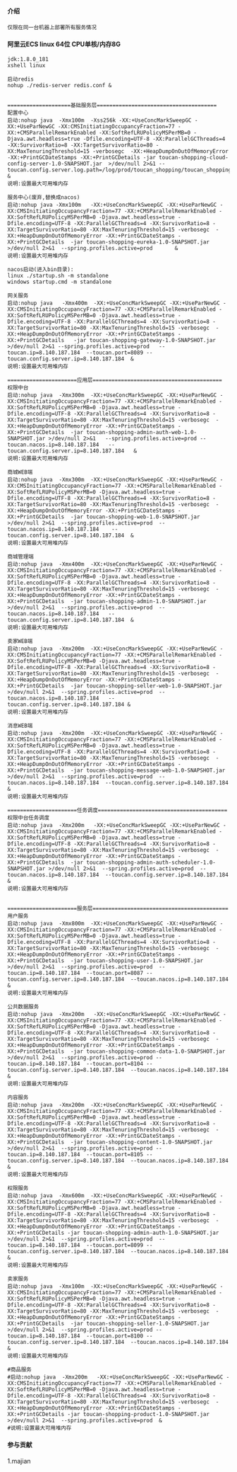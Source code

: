 #### 介绍
    仅限在同一台机器上部署所有服务情况

#### 阿里云ECS linux 64位 CPU单核/内存8G

    jdk:1.8.0_181
    xshell linux
    
    启动redis
    nohup ./redis-server redis.conf &

    
    ====================基础服务层======================================
    配置中心
    启动:nohup java  -Xmx100m  -Xss256k -XX:+UseConcMarkSweepGC -XX:+UseParNewGC -XX:CMSInitiatingOccupancyFraction=77 -XX:+CMSParallelRemarkEnabled -XX:SoftRefLRUPolicyMSPerMB=0 -Djava.awt.headless=true -Dfile.encoding=UTF-8 -XX:ParallelGCThreads=4 -XX:SurvivorRatio=8 -XX:TargetSurvivorRatio=80 -XX:MaxTenuringThreshold=15 -verbosegc  -XX:+HeapDumpOnOutOfMemoryError -XX:+PrintGCDateStamps -XX:+PrintGCDetails -jar toucan-shopping-cloud-config-server-1.0-SNAPSHOT.jar  >/dev/null 2>&1 --toucan.config.server.log.path=/log/prod/toucan_shopping/toucan_shopping_config_server  &
    说明:设置最大可用堆内存
    
    服务中心(废弃,替换成nacos)
    启动:nohup java -Xmx100m   -XX:+UseConcMarkSweepGC -XX:+UseParNewGC -XX:CMSInitiatingOccupancyFraction=77 -XX:+CMSParallelRemarkEnabled -XX:SoftRefLRUPolicyMSPerMB=0 -Djava.awt.headless=true -Dfile.encoding=UTF-8 -XX:ParallelGCThreads=4 -XX:SurvivorRatio=8 -XX:TargetSurvivorRatio=80 -XX:MaxTenuringThreshold=15 -verbosegc  -XX:+HeapDumpOnOutOfMemoryError -XX:+PrintGCDateStamps -XX:+PrintGCDetails  -jar toucan-shopping-eureka-1.0-SNAPSHOT.jar >/dev/null 2>&1  --spring.profiles.active=prod       &
    说明:设置最大可用堆内存
    
    nacos启动(进入bin目录):
    linux ./startup.sh -m standalone
    windows startup.cmd -m standalone 
    
    网关服务
    启动:nohup java   -Xmx400m  -XX:+UseConcMarkSweepGC -XX:+UseParNewGC -XX:CMSInitiatingOccupancyFraction=77 -XX:+CMSParallelRemarkEnabled -XX:SoftRefLRUPolicyMSPerMB=0 -Djava.awt.headless=true -Dfile.encoding=UTF-8 -XX:ParallelGCThreads=4 -XX:SurvivorRatio=8 -XX:TargetSurvivorRatio=80 -XX:MaxTenuringThreshold=15 -verbosegc  -XX:+HeapDumpOnOutOfMemoryError -XX:+PrintGCDateStamps -XX:+PrintGCDetails   -jar toucan-shopping-gateway-1.0-SNAPSHOT.jar  >/dev/null 2>&1 --spring.profiles.active=prod   --toucan.ip=8.140.187.184  --toucan.port=8089 --toucan.config.server.ip=8.140.187.184  &
    说明:设置最大可用堆内存
    
    ======================应用层=========================================
    权限中台
    启动:nohup java  -Xmx300m  -XX:+UseConcMarkSweepGC -XX:+UseParNewGC -XX:CMSInitiatingOccupancyFraction=77 -XX:+CMSParallelRemarkEnabled -XX:SoftRefLRUPolicyMSPerMB=0 -Djava.awt.headless=true -Dfile.encoding=UTF-8 -XX:ParallelGCThreads=4 -XX:SurvivorRatio=8 -XX:TargetSurvivorRatio=80 -XX:MaxTenuringThreshold=15 -verbosegc  -XX:+HeapDumpOnOutOfMemoryError -XX:+PrintGCDateStamps -XX:+PrintGCDetails  -jar toucan-shopping-admin-auth-web-1.0-SNAPSHOT.jar >/dev/null 2>&1   --spring.profiles.active=prod --toucan.nacos.ip=8.140.187.184   --toucan.config.server.ip=8.140.187.184   &
    说明:设置最大可用堆内存
    
    商城WEB端
    启动:nohup java  -Xmx300m  -XX:+UseConcMarkSweepGC -XX:+UseParNewGC -XX:CMSInitiatingOccupancyFraction=77 -XX:+CMSParallelRemarkEnabled -XX:SoftRefLRUPolicyMSPerMB=0 -Djava.awt.headless=true -Dfile.encoding=UTF-8 -XX:ParallelGCThreads=4 -XX:SurvivorRatio=8 -XX:TargetSurvivorRatio=80 -XX:MaxTenuringThreshold=15 -verbosegc  -XX:+HeapDumpOnOutOfMemoryError -XX:+PrintGCDateStamps -XX:+PrintGCDetails  -jar toucan-shopping-web-1.0-SNAPSHOT.jar >/dev/null 2>&1  --spring.profiles.active=prod  --toucan.nacos.ip=8.140.187.184    --toucan.config.server.ip=8.140.187.184  &
    说明:设置最大可用堆内存
    
    商城管理端
    启动:nohup java  -Xmx400m  -XX:+UseConcMarkSweepGC -XX:+UseParNewGC -XX:CMSInitiatingOccupancyFraction=77 -XX:+CMSParallelRemarkEnabled -XX:SoftRefLRUPolicyMSPerMB=0 -Djava.awt.headless=true -Dfile.encoding=UTF-8 -XX:ParallelGCThreads=4 -XX:SurvivorRatio=8 -XX:TargetSurvivorRatio=80 -XX:MaxTenuringThreshold=15 -verbosegc  -XX:+HeapDumpOnOutOfMemoryError -XX:+PrintGCDateStamps -XX:+PrintGCDetails  -jar toucan-shopping-admin-1.0-SNAPSHOT.jar >/dev/null 2>&1  --spring.profiles.active=prod  --toucan.nacos.ip=8.140.187.184   --toucan.config.server.ip=8.140.187.184  &
    说明:设置最大可用堆内存
    
    卖家WEB端
    启动:nohup java  -Xmx200m  -XX:+UseConcMarkSweepGC -XX:+UseParNewGC -XX:CMSInitiatingOccupancyFraction=77 -XX:+CMSParallelRemarkEnabled -XX:SoftRefLRUPolicyMSPerMB=0 -Djava.awt.headless=true -Dfile.encoding=UTF-8 -XX:ParallelGCThreads=4 -XX:SurvivorRatio=8 -XX:TargetSurvivorRatio=80 -XX:MaxTenuringThreshold=15 -verbosegc  -XX:+HeapDumpOnOutOfMemoryError -XX:+PrintGCDateStamps -XX:+PrintGCDetails  -jar toucan-shopping-seller-web-1.0-SNAPSHOT.jar >/dev/null 2>&1  --spring.profiles.active=prod  --toucan.nacos.ip=8.140.187.184   --toucan.config.server.ip=8.140.187.184 &
    说明:设置最大可用堆内存
    
    消息WEB端
    启动:nohup java  -Xmx200m  -XX:+UseConcMarkSweepGC -XX:+UseParNewGC -XX:CMSInitiatingOccupancyFraction=77 -XX:+CMSParallelRemarkEnabled -XX:SoftRefLRUPolicyMSPerMB=0 -Djava.awt.headless=true -Dfile.encoding=UTF-8 -XX:ParallelGCThreads=4 -XX:SurvivorRatio=8 -XX:TargetSurvivorRatio=80 -XX:MaxTenuringThreshold=15 -verbosegc  -XX:+HeapDumpOnOutOfMemoryError -XX:+PrintGCDateStamps -XX:+PrintGCDetails  -jar toucan-shopping-message-web-1.0-SNAPSHOT.jar  >/dev/null 2>&1  --spring.profiles.active=prod  --toucan.nacos.ip=8.140.187.184  --toucan.config.server.ip=8.140.187.184 &
    说明:设置最大可用堆内存
    
    ======================任务调度=========================================
    权限中台任务调度
    启动:nohup java  -Xmx200m   -XX:+UseConcMarkSweepGC -XX:+UseParNewGC -XX:CMSInitiatingOccupancyFraction=77 -XX:+CMSParallelRemarkEnabled -XX:SoftRefLRUPolicyMSPerMB=0 -Djava.awt.headless=true -Dfile.encoding=UTF-8 -XX:ParallelGCThreads=4 -XX:SurvivorRatio=8 -XX:TargetSurvivorRatio=80 -XX:MaxTenuringThreshold=15 -verbosegc  -XX:+HeapDumpOnOutOfMemoryError -XX:+PrintGCDateStamps -XX:+PrintGCDetails  -jar toucan-shopping-admin-auth-scheduler-1.0-SNAPSHOT.jar >/dev/null 2>&1  --spring.profiles.active=prod  --toucan.nacos.ip=8.140.187.184  --toucan.config.server.ip=8.140.187.184  &
    说明:设置最大可用堆内存
    
    
    ======================服务层===========================================
    用户服务
    启动:nohup java  -Xmx800m  -XX:+UseConcMarkSweepGC -XX:+UseParNewGC -XX:CMSInitiatingOccupancyFraction=77 -XX:+CMSParallelRemarkEnabled -XX:SoftRefLRUPolicyMSPerMB=0 -Djava.awt.headless=true -Dfile.encoding=UTF-8 -XX:ParallelGCThreads=4 -XX:SurvivorRatio=8 -XX:TargetSurvivorRatio=80 -XX:MaxTenuringThreshold=15 -verbosegc  -XX:+HeapDumpOnOutOfMemoryError -XX:+PrintGCDateStamps -XX:+PrintGCDetails  -jar toucan-shopping-user-1.0-SNAPSHOT.jar >/dev/null 2>&1  --spring.profiles.active=prod  --toucan.ip=8.140.187.184  --toucan.port=8087 --toucan.config.server.ip=8.140.187.184  --toucan.nacos.ip=8.140.187.184  &
    说明:设置最大可用堆内存
    
    公共数据服务
    启动:nohup java  -Xmx200m   -XX:+UseConcMarkSweepGC -XX:+UseParNewGC -XX:CMSInitiatingOccupancyFraction=77 -XX:+CMSParallelRemarkEnabled -XX:SoftRefLRUPolicyMSPerMB=0 -Djava.awt.headless=true -Dfile.encoding=UTF-8 -XX:ParallelGCThreads=4 -XX:SurvivorRatio=8 -XX:TargetSurvivorRatio=80 -XX:MaxTenuringThreshold=15 -verbosegc  -XX:+HeapDumpOnOutOfMemoryError -XX:+PrintGCDateStamps -XX:+PrintGCDetails  -jar toucan-shopping-common-data-1.0-SNAPSHOT.jar >/dev/null 2>&1  --spring.profiles.active=prod --toucan.ip=8.140.187.184  --toucan.port=8104 --toucan.config.server.ip=8.140.187.184  --toucan.nacos.ip=8.140.187.184  &
    说明:设置最大可用堆内存
    
    内容服务
    启动:nohup java  -Xmx200m  -XX:+UseConcMarkSweepGC -XX:+UseParNewGC -XX:CMSInitiatingOccupancyFraction=77 -XX:+CMSParallelRemarkEnabled -XX:SoftRefLRUPolicyMSPerMB=0 -Djava.awt.headless=true -Dfile.encoding=UTF-8 -XX:ParallelGCThreads=4 -XX:SurvivorRatio=8 -XX:TargetSurvivorRatio=80 -XX:MaxTenuringThreshold=15 -verbosegc  -XX:+HeapDumpOnOutOfMemoryError -XX:+PrintGCDateStamps -XX:+PrintGCDetails  -jar toucan-shopping-content-1.0-SNAPSHOT.jar >/dev/null 2>&1  --spring.profiles.active=prod --toucan.ip=8.140.187.184  --toucan.port=8105 --toucan.config.server.ip=8.140.187.184  --toucan.nacos.ip=8.140.187.184    &
    说明:设置最大可用堆内存
    
    权限服务
    启动:nohup java  -Xmx600m  -XX:+UseConcMarkSweepGC -XX:+UseParNewGC -XX:CMSInitiatingOccupancyFraction=77 -XX:+CMSParallelRemarkEnabled -XX:SoftRefLRUPolicyMSPerMB=0 -Djava.awt.headless=true -Dfile.encoding=UTF-8 -XX:ParallelGCThreads=4 -XX:SurvivorRatio=8 -XX:TargetSurvivorRatio=80 -XX:MaxTenuringThreshold=15 -verbosegc  -XX:+HeapDumpOnOutOfMemoryError -XX:+PrintGCDateStamps -XX:+PrintGCDetails -jar toucan-shopping-admin-auth-1.0-SNAPSHOT.jar >/dev/null 2>&1  --spring.profiles.active=prod  --toucan.ip=8.140.187.184  --toucan.port=8099 --toucan.config.server.ip=8.140.187.184  --toucan.nacos.ip=8.140.187.184  &
    说明:设置最大可用堆内存
    
    卖家服务
    启动:nohup java  -Xmx100m  -XX:+UseConcMarkSweepGC -XX:+UseParNewGC -XX:CMSInitiatingOccupancyFraction=77 -XX:+CMSParallelRemarkEnabled -XX:SoftRefLRUPolicyMSPerMB=0 -Djava.awt.headless=true -Dfile.encoding=UTF-8 -XX:ParallelGCThreads=4 -XX:SurvivorRatio=8 -XX:TargetSurvivorRatio=80 -XX:MaxTenuringThreshold=15 -verbosegc  -XX:+HeapDumpOnOutOfMemoryError -XX:+PrintGCDateStamps -XX:+PrintGCDetails  -jar toucan-shopping-seller-1.0-SNAPSHOT.jar >/dev/null 2>&1  --spring.profiles.active=prod --toucan.ip=8.140.187.184  --toucan.port=8100 --toucan.config.server.ip=8.140.187.184  --toucan.nacos.ip=8.140.187.184   &
    说明:设置最大可用堆内存
    
    #商品服务
    #启动:nohup java  -Xmx200m   -XX:+UseConcMarkSweepGC -XX:+UseParNewGC -XX:CMSInitiatingOccupancyFraction=77 -XX:+CMSParallelRemarkEnabled -XX:SoftRefLRUPolicyMSPerMB=0 -Djava.awt.headless=true -Dfile.encoding=UTF-8 -XX:ParallelGCThreads=4 -XX:SurvivorRatio=8 -XX:TargetSurvivorRatio=80 -XX:MaxTenuringThreshold=15 -verbosegc  -XX:+HeapDumpOnOutOfMemoryError -XX:+PrintGCDateStamps -XX:+PrintGCDetails -jar toucan-shopping-product-1.0-SNAPSHOT.jar >/dev/null 2>&1  --spring.profiles.active=prod  &
    #说明:设置最大可用堆内存
    
    
    
    
    
    
#### 参与贡献
1.majian
